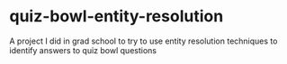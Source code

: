 # quiz-bowl-entity-resolution
A project I did in grad school to try to use entity resolution techniques to identify answers to quiz bowl questions
